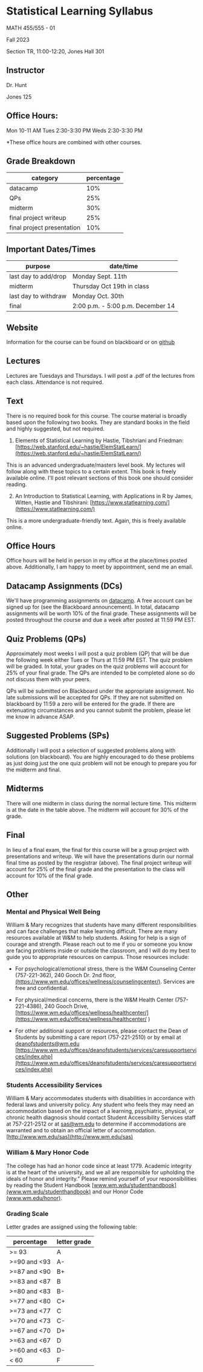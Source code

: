 # Statistical Learning Syllabus
MATH 455/555 - 01

Fall 2023

Section TR, 11:00-12:20, Jones Hall 301

## Instructor
Dr. Hunt

Jones 125

## Office Hours:
Mon 10-11 AM
Tues 2:30-3:30 PM
Weds 2:30-3:30 PM

*These office hours are combined with other courses.

## Grade Breakdown

| category | percentage|
| - | - |
| datacamp | 10% |
| QPs | 25% |
| midterm | 30% |
| final project writeup | 25% |
| final project presentation | 10% | 

## Important Dates/Times

| purpose | date/time |
| - | - |
| last day to add/drop | Monday Sept. 11th |
| midterm | Thursday Oct 19th in class | 
| last day to withdraw | Monday Oct. 30th  |
| final | 2:00 p.m. - 5:00 p.m. December 14 |

## Website

Information for the course can be found on blackboard or on [github](https://gjhunt.github.io/455fall23)

## Lectures

Lectures are Tuesdays and Thursdays. I will post a .pdf of the lectures from each class. Attendance is not required. 

## Text

There is no required book for this course. The course material is broadly based upon the following two books. They are standard books in the field and highly suggested, but not required. 

1. Elements of Statistical Learning by Hastie, Tibshriani and Friedman: [https://web.stanford.edu/~hastie/ElemStatLearn/](https://web.stanford.edu/~hastie/ElemStatLearn/)

This is an advanced undergraduate/masters level book. My lectures will follow along with these topics to a certain extent. This book is freely available online. I'll post relevant sections of this book one should consider reading. 

2. An Introduction to Statistical Learning, with Applications in R by James, Witten, Hastie and Tibshirani: [https://www.statlearning.com/](https://www.statlearning.com/)

This is a more undergraduate-friendly text. Again, this is freely available online.

## Office Hours

Office hours will be held in person in my office at the place/times posted above. Additionally, I am happy to meet by appointment, send me an email.

## Datacamp Assignments (DCs)

We'll have programming assignments on [datacamp](https://www.datacamp.com). A free account can be signed up for (see the Blackboard announcement). In total, datacamp assignments will be worth 10% of the final grade. These assignments will be posted throughout the course and due a week after posted at 11:59 PM EST.

## Quiz Problems (QPs)

Approximately most weeks I will post a quiz problem (QP) that will be due the following week either Tues or Thurs at 11:59 PM EST. The quiz problem will be graded. In total, your grades on the quiz problems will account for 25% of your final grade. The QPs are intended to be completed alone so do not discuss them with your peers. 

QPs will be submitted on Blackboard under the appropriate assignment. No late submissions will be accepted for QPs. If they are not submitted on blackboard by 11:59 a zero will be entered for the grade. If there are extenuating circumstances and you cannot submit the problem, please let me know in advance ASAP. 

## Suggested Problems (SPs)

Additionally I will post a selection of suggested problems along with solutions (on blackboard). You are highly encouraged to do these problems as just doing just the one quiz problem will not be enough to prepare you for the midterm and final. 

## Midterms

There will one midterm in class during the normal lecture time. This midterm is at the date in the table above. The midterm will account for 30% of the grade. 

## Final

In lieu of a final exam, the final for this course will be a group project with presentations and writeup. We will have the presentations durin our normal final time as posted by the resgistrar (above). The final project writeup will account for 25% of the final grade and the presentation to the class will account for 10% of the final grade.

## Other

### Mental and Physical Well Being

William & Mary recognizes that students have many different responsibilities and can face challenges that make learning difficult.  There are many resources available at W&M to help students. Asking for help is a sign of courage and strength.  Please reach out to me if you or someone you know are facing problems inside or outside the classroom, and I will do my best to guide you to appropriate resources on campus.   Those resources include: 

- For psychological/emotional stress, there is the W&M Counseling Center (757-221-362), 240 Gooch Dr. 2nd floor, [(https://www.wm.edu/offices/wellness/counselingcenter/)](https://www.wm.edu/offices/wellness/counselingcenter/). Services are free and confidential.  

- For physical/medical concerns, there is the W&M Health Center (757-221-4386), 240 Gooch Drive, [https://www.wm.edu/offices/wellness/healthcenter/](https://www.wm.edu/offices/wellness/healthcenter/  )

- For other additional support or resources, please contact the Dean of Students by submitting a care report (757-221-2510) or by email at deanofstudents@wm.edu [https://www.wm.edu/offices/deanofstudents/services/caresupportservices/index.php](https://www.wm.edu/offices/deanofstudents/services/caresupportservices/index.php)

### Students Accessibility Services

William &amp; Mary accommodates students with disabilities in accordance with federal laws
and university policy. Any student who feels they may need an accommodation based
on the impact of a learning, psychiatric, physical, or chronic health diagnosis should
contact Student Accessibility Services staff at 757-221-2512 or at sas@wm.edu to
determine if accommodations are warranted and to obtain an official letter of
accommodation. [http://www.wm.edu/sas](http://www.wm.edu/sas)


### William &amp; Mary Honor Code

The college has had an honor code since at least 1779. Academic integrity is at
the heart of the university, and we all are responsible for upholding the ideals of honor
and integrity.” Please remind yourself of your responsibilities by reading the Student
Handbook [www.wm.wdu/studenthandbook](www.wm.wdu/studenthandbook) and our Honor Code
[(www.wm.edu/honor)](www.wm.edu/honor).

### Grading Scale
Letter grades are assigned using the following table:

percentage | letter grade |
--- | --- |
\>= 93| A|
\>=90 and \<93| A-|
\>=87 and \<90| B+|
\>=83 and \<87| B|
\>=80 and \<83| B-|
\>=77 and \<80| C+|
\>=73 and \<77| C|
\>=70 and \<73| C-|
\>=67 and \<70| D+|
\>=63 and \<67| D|
\>=60 and \<63| D-|
\< 60| F
